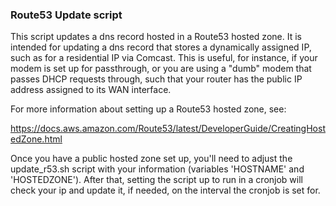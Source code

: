 ### Route53 Update script

This script updates a dns record hosted in a Route53 hosted zone.  It is intended for
updating a dns record that stores a dynamically assigned IP, such as for a residential
IP via Comcast.  This is useful, for instance, if your modem is set up for passthrough,
or you are using a "dumb" modem that passes DHCP requests through, such that your
router has the public IP address assigned to its WAN interface.

For more information about setting up a Route53 hosted zone, see:

https://docs.aws.amazon.com/Route53/latest/DeveloperGuide/CreatingHostedZone.html

Once you have a public hosted zone set up, you'll need to adjust the update_r53.sh
script with your information (variables 'HOSTNAME' and 'HOSTEDZONE').  After that,
setting the script up to run in a cronjob will check your ip and update it, if needed,
on the interval the cronjob is set for.
